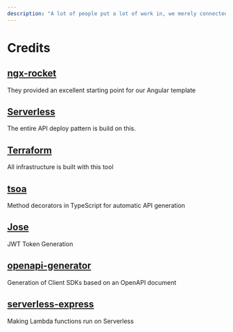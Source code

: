 ```yaml
---
description: "A lot of people put a lot of work in, we merely connected them together. Give them \U0001F44F!"
---
```


# Credits

## [ngx-rocket](https://github.com/ngx-rocket)

They provided an excellent starting point for our Angular template

## [Serverless](https://github.com/serverless)

The entire API deploy pattern is build on this.

## [Terraform](https://github.com/hashicorp/terraform)

All infrastructure is built with this tool

## [tsoa](https://github.com/lukeautry/tsoa)

Method decorators in TypeScript for automatic API generation

## [Jose](https://github.com/panva/jose)

JWT Token Generation

## [openapi-generator](https://github.com/OpenAPITools/openapi-generator)

Generation of Client SDKs based on an OpenAPI document

## [serverless-express](https://github.com/vendia/serverless-express)

Making Lambda functions run on Serverless



